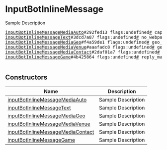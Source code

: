 # InputBotInlineMessage

Sample Description

<pre>
<a href="../constructor/inputBotInlineMessageMediaAuto">inputBotInlineMessageMediaAuto</a>#292fed13 flags:undefined<a href="../type/#.md">#</a> caption:undefined<a href="../type/string.md">string</a> reply_markup:flags.2?<a href="../type/ReplyMarkup.md">ReplyMarkup</a> = undefined<a href="../type/InputBotInlineMessage.md">InputBotInlineMessage</a>;
<a href="../constructor/inputBotInlineMessageText">inputBotInlineMessageText</a>#3dcd7a87 flags:undefined<a href="../type/#.md">#</a> no_webpage:flags.0?<a href="../type/true.md">true</a> message:undefined<a href="../type/string.md">string</a> entities:flags.1?Vector&lt;<a href="../type/MessageEntity.md">MessageEntity</a>&gt; reply_markup:flags.2?<a href="../type/ReplyMarkup.md">ReplyMarkup</a> = undefined<a href="../type/InputBotInlineMessage.md">InputBotInlineMessage</a>;
<a href="../constructor/inputBotInlineMessageMediaGeo">inputBotInlineMessageMediaGeo</a>#f4a59de1 flags:undefined<a href="../type/#.md">#</a> geo_point:undefined<a href="../type/InputGeoPoint.md">InputGeoPoint</a> reply_markup:flags.2?<a href="../type/ReplyMarkup.md">ReplyMarkup</a> = undefined<a href="../type/InputBotInlineMessage.md">InputBotInlineMessage</a>;
<a href="../constructor/inputBotInlineMessageMediaVenue">inputBotInlineMessageMediaVenue</a>#aaafadc8 flags:undefined<a href="../type/#.md">#</a> geo_point:undefined<a href="../type/InputGeoPoint.md">InputGeoPoint</a> title:undefined<a href="../type/string.md">string</a> address:undefined<a href="../type/string.md">string</a> provider:undefined<a href="../type/string.md">string</a> venue_id:undefined<a href="../type/string.md">string</a> reply_markup:flags.2?<a href="../type/ReplyMarkup.md">ReplyMarkup</a> = undefined<a href="../type/InputBotInlineMessage.md">InputBotInlineMessage</a>;
<a href="../constructor/inputBotInlineMessageMediaContact">inputBotInlineMessageMediaContact</a>#2daf01a7 flags:undefined<a href="../type/#.md">#</a> phone_number:undefined<a href="../type/string.md">string</a> first_name:undefined<a href="../type/string.md">string</a> last_name:undefined<a href="../type/string.md">string</a> reply_markup:flags.2?<a href="../type/ReplyMarkup.md">ReplyMarkup</a> = undefined<a href="../type/InputBotInlineMessage.md">InputBotInlineMessage</a>;
<a href="../constructor/inputBotInlineMessageGame">inputBotInlineMessageGame</a>#4b425864 flags:undefined<a href="../type/#.md">#</a> reply_markup:flags.2?<a href="../type/ReplyMarkup.md">ReplyMarkup</a> = undefined<a href="../type/InputBotInlineMessage.md">InputBotInlineMessage</a>;

</pre>

## Constructors

| Name | Description |
|------|-------------|
| [inputBotInlineMessageMediaAuto](../constructor/inputBotInlineMessageMediaAuto.md) | Sample Description |
| [inputBotInlineMessageText](../constructor/inputBotInlineMessageText.md) | Sample Description |
| [inputBotInlineMessageMediaGeo](../constructor/inputBotInlineMessageMediaGeo.md) | Sample Description |
| [inputBotInlineMessageMediaVenue](../constructor/inputBotInlineMessageMediaVenue.md) | Sample Description |
| [inputBotInlineMessageMediaContact](../constructor/inputBotInlineMessageMediaContact.md) | Sample Description |
| [inputBotInlineMessageGame](../constructor/inputBotInlineMessageGame.md) | Sample Description |

